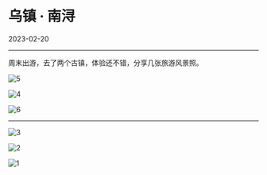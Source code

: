 # 乌镇 · 南浔

2023-02-20  


---



周末出游，去了两个古镇，体验还不错，分享几张旅游风景照。

![5](https://imgurl.zishu.me/images/20230220/5.3uz9n9s1vb40.webp)

![4](https://imgurl.zishu.me/images/20230220/4.stfli5b3kts.webp)

![6](https://imgurl.zishu.me/images/20230220/6.7bl6tmfcnjk0.webp)

---


![3](https://imgurl.zishu.me/images/20230220/3.l741uu2zds0.webp)

![2](https://imgurl.zishu.me/images/20230220/2.20tbphz0z734.webp)

![1](https://imgurl.zishu.me/images/20230220/1.4wizcf5db0y0.webp)
